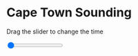 <h1>Cape Town Sounding</h1>
<p>Drag the slider to change the time</p>

<div class="slidecontainer">
<input oninput='setImage(this)' class="slider" type="range" min="0" max="1" value="0" step="1" />
<img id='img'/>
</div>

<script>
var img = document.getElementById('img');
var img_array = ['/assets/images/skwt/skd_cpt_wrfout_d01_2020-07-14_12:00:00.png',];
function setImage(obj)
{
        var value = obj.value;
        img.src = img_array[value];

}
</script>
